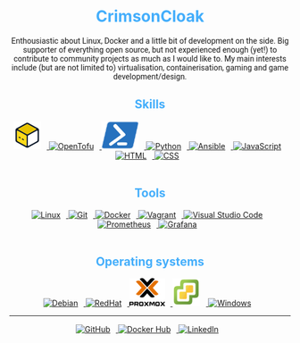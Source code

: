 
<div align="center">      
<h1 style="color: #44AEFB;"> CrimsonCloak </h1>

<!-- <img src="img/SmugTuxUbuntu.jpg" 
        alt="Smug Tux holding Ubuntu installation CD" style="border-radius:5%" />
        <br> -->
<p style="font-family: Roboto, cursive">
Enthousiastic about Linux, Docker and a little bit of development on the side. Big supporter of everything open source, but not experienced enough (yet!) to contribute to community projects as much as I would like to. My main interests include (but are not limited to) virtualisation, containerisation, gaming and game development/design.
</div>
<!-- Skills and tools -->
<div align="center">
<h2 style="color: #44AEFB">Skills</h2>
  <a href="https://opentofu.org/" target="_blank" rel="noreferrer">
      <img  alt="OpenTofu" height="50px" style="padding-right:10px;" src="img/OpenTofu.svg"/>
  </a>
  <a href="https://www.gnu.org/software/bash/manual/bash.html" target="_blank" rel="noreferrer">
      <img  alt="OpenTofu" height="50px" style="padding-right:10px;" src="https://cdn.jsdelivr.net/gh/devicons/devicon/icons/bash/bash-plain.svg"/>
  </a>
  <a href="https://learn.microsoft.com/en-us/powershell/scripting/overview?view=powershell-7.3" target="_blank" rel="noreferrer">
      <img  alt="Powershell" height="50px" style="padding-right:10px;" src="img/PowerShell.svg"/>
  </a>
  <a href="https://www.python.org/" target="_blank" rel="noreferrer">
      <img  alt="Python" height="50px" style="padding-right:10px;" src="https://cdn.jsdelivr.net/gh/devicons/devicon/icons/python/python-original.svg"/>
  </a>
  <a href="https://www.ansible.com/" target="_blank" rel="noreferrer">
      <img  alt="Ansible" height="50px" style="padding-right:10px;" src="https://cdn.jsdelivr.net/gh/devicons/devicon/icons/ansible/ansible-plain-wordmark.svg"/>
  </a>    
  <a href="https://developer.mozilla.org/en-US/docs/Web/JavaScript" target="_blank" rel="noreferrer">
      <img  alt="JavaScript" height="50px" style="padding-right:10px;" src="https://cdn.jsdelivr.net/gh/devicons/devicon/icons/javascript/javascript-plain.svg"/>
  </a>

  <a href="https://developer.mozilla.org/en-US/docs/Web/HTML" target="_blank" rel="noreferrer">
      <img  alt="HTML" height="50px" style="padding-right:10px;" src="https://cdn.jsdelivr.net/gh/devicons/devicon/icons/html5/html5-original.svg"/>
  </a>
  <a href="https://developer.mozilla.org/en-US/docs/Web/CSS" target="_blank" rel="noreferrer">
      <img  alt="CSS" height="50px" style="padding-right:10px;" src="https://cdn.jsdelivr.net/gh/devicons/devicon/icons/css3/css3-original.svg"/>
  </a>

          

</div>

<br>




<div align="center">
 <h2 style="color: #44AEFB">Tools</h2>
  <a href="https://tldp.org/index.html" target="_blank" rel="noreferrer">
      <img  alt="Linux" height="50px" style="padding-right:10px;" src="https://cdn.jsdelivr.net/gh/devicons/devicon/icons/linux/linux-original.svg"/> 
  </a>

   <a href="https://git-scm.com/" target="_blank" rel="noreferrer">
      <img  alt="Git" height="50px" style="padding-right:10px;" src="https://cdn.jsdelivr.net/gh/devicons/devicon/icons/git/git-original.svg"/>
  </a>
  <a href="https://www.docker.com/" target="_blank" rel="noreferrer">
      <img  alt="Docker" height="50px" style="padding-right:10px;" src="https://cdn.jsdelivr.net/gh/devicons/devicon/icons/docker/docker-plain.svg"/>
  </a>
  
  <a href="https://www.vagrantup.com/" target="_blank" rel="noreferrer">
      <img  alt="Vagrant" height="50px" style="padding-right:10px;" src="https://cdn.jsdelivr.net/gh/devicons/devicon/icons/vagrant/vagrant-original.svg"/> 
  </a>
  <a href="https://code.visualstudio.com/" target="_blank" rel="noreferrer">
      <img  alt="Visual Studio Code" height="50px" style="padding-right:10px;"src="https://cdn.jsdelivr.net/gh/devicons/devicon/icons/vscode/vscode-original.svg"/>
  </a>
  <a href="https://prometheus.io/" target="_blank" rel="noreferrer">
      <img  alt="Prometheus" height="50px" style="padding-right:10px;" src="https://cdn.jsdelivr.net/gh/devicons/devicon/icons/prometheus/prometheus-original.svg"/> 
  </a>
  <a href="https://grafana.com/" target="_blank" rel="noreferrer">
      <img  alt="Grafana" height="50px" style="padding-right:10px;" src="https://cdn.jsdelivr.net/gh/devicons/devicon/icons/grafana/grafana-original.svg"/> 
  </a>
  </div>
<br>



 
<div align="center">

 <h2 style="color: #44AEFB">Operating systems</h2>
  <a href="https://www.debian.org/index.en.html" target="_blank" rel="noreferrer">
      <img  alt="Debian" height="50px" style="padding-right:10px;" src="https://cdn.jsdelivr.net/gh/devicons/devicon/icons/debian/debian-original.svg"/> 
  </a>

  <a href="https://www.redhat.com/en" target="_blank" rel="noreferrer">
      <img  alt="RedHat" height="50px" style="padding-right:10px;" src="https://cdn.jsdelivr.net/gh/devicons/devicon/icons/redhat/redhat-original.svg"/> 
  </a>

 <a href="https://www.proxmox.com/" target="_blank" rel="noreferrer">
      <img  alt="Proxmox" height="50px" style="padding-right:10px;" src="img/Proxmox.png"/> 
  </a>      
  <a href="https://www.vmware.com/be.html" target="_blank" rel="noreferrer">
      <img  alt="VMware ESXi" height="50px" style="padding-right:10px;" src="img/VMware_ESXi.png"/> 
  </a> 
    <a href="https://www.microsoft.com/en-us/windows" target="_blank" rel="noreferrer">
      <img  alt="Windows" height="50px" style="padding-right:10px;" src="https://cdn.jsdelivr.net/gh/devicons/devicon/icons/windows8/windows8-original.svg"/> 
  </a>    
  </div>


<!-- Languages stats-->

<div align="center">

<!-- ![Most used languages](https://github-readme-stats.vercel.app/api/top-langs/?username=CrimsonCloak&show_icons=true&theme=algolia&border_radius=20&exclude_repo=Unity-game&hide=JavaScript,HTML,CSS,Ruby) -->

</div>

---
<!-- footer -->
<div class="footer" align="center" style="margin:15px;">
    <a href="https://github.com/CrimsonCloak" target="_blank">
        <img  style="margin:0 10px 10px 0;" src="https://cdn.jsdelivr.net/gh/devicons/devicon/icons/github/github-original.svg" alt="GitHub" width="40px"/>
    </a>
    <a href="https://hub.docker.com/u/aleksandur24" target="_blank">
        <img  style="margin:0 10px 10px 0;" src="https://cdn.jsdelivr.net/gh/devicons/devicon/icons/docker/docker-original.svg" alt="Docker Hub" width="40px"/>
    </a>
    <a href="https://www.linkedin.com/in/alexander-veldeman-28456723b" target="_blank">
        <img  style="margin:0 10px 10px 0;" src="https://cdn.jsdelivr.net/gh/devicons/devicon/icons/linkedin/linkedin-original.svg" alt="LinkedIn" width="40px"/>
    </a>
</div>   

          

<!-- https://devicon.dev/ -->
